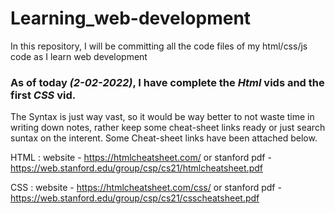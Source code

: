 # Learning_web-development
In this repository, I will be committing all the code files of my html/css/js code as I learn web development


### As of today *(2-02-2022)*, I have complete the *Html* vids and the first *CSS* vid.
The Syntax is just way vast, so it would be way better to not waste time in writing down notes, rather keep some cheat-sheet links ready or just search suntax on the interent. Some Cheat-sheet links have been attached below.

HTML : website - https://htmlcheatsheet.com/ or stanford pdf - https://web.stanford.edu/group/csp/cs21/htmlcheatsheet.pdf

CSS : website - https://htmlcheatsheet.com/css/ or stanford pdf - https://web.stanford.edu/group/csp/cs21/csscheatsheet.pdf
